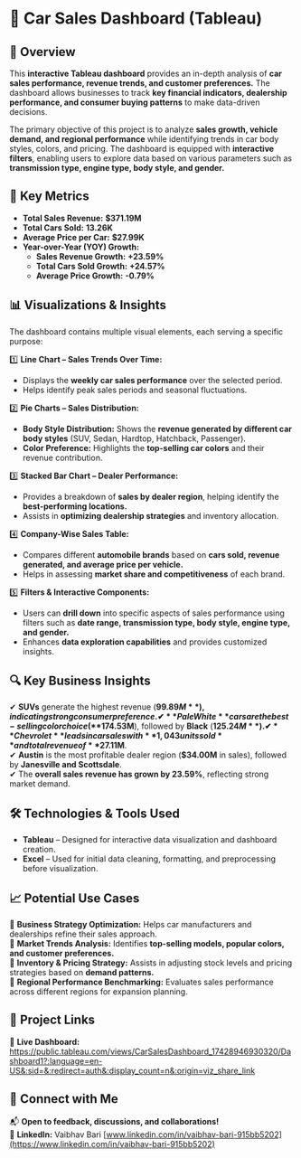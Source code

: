 # 🚗 Car Sales Dashboard (Tableau)  

## 📌 Overview  
This **interactive Tableau dashboard** provides an in-depth analysis of **car sales performance, revenue trends, and customer preferences.** The dashboard allows businesses to track **key financial indicators, dealership performance, and consumer buying patterns** to make data-driven decisions.  

The primary objective of this project is to analyze **sales growth, vehicle demand, and regional performance** while identifying trends in car body styles, colors, and pricing. The dashboard is equipped with **interactive filters**, enabling users to explore data based on various parameters such as **transmission type, engine type, body style, and gender.**  

## 🚀 Key Metrics  
- **Total Sales Revenue:** **$371.19M**  
- **Total Cars Sold:** **13.26K**  
- **Average Price per Car:** **$27.99K**  
- **Year-over-Year (YOY) Growth:**  
  - **Sales Revenue Growth:** **+23.59%**  
  - **Total Cars Sold Growth:** **+24.57%**  
  - **Average Price Growth:** **-0.79%**  

## 📊 Visualizations & Insights  
The dashboard contains multiple visual elements, each serving a specific purpose:  

1️⃣ **Line Chart – Sales Trends Over Time:**  
   - Displays the **weekly car sales performance** over the selected period.  
   - Helps identify peak sales periods and seasonal fluctuations.  

2️⃣ **Pie Charts – Sales Distribution:**  
   - **Body Style Distribution:** Shows the **revenue generated by different car body styles** (SUV, Sedan, Hardtop, Hatchback, Passenger).  
   - **Color Preference:** Highlights the **top-selling car colors** and their revenue contribution.  

3️⃣ **Stacked Bar Chart – Dealer Performance:**  
   - Provides a breakdown of **sales by dealer region**, helping identify the **best-performing locations.**  
   - Assists in **optimizing dealership strategies** and inventory allocation.  

4️⃣ **Company-Wise Sales Table:**  
   - Compares different **automobile brands** based on **cars sold, revenue generated, and average price per vehicle.**  
   - Helps in assessing **market share and competitiveness** of each brand.  

5️⃣ **Filters & Interactive Components:**  
   - Users can **drill down** into specific aspects of sales performance using filters such as **date range, transmission type, body style, engine type, and gender.**  
   - Enhances **data exploration capabilities** and provides customized insights.  

## 🔍 Key Business Insights  
✔ **SUVs** generate the highest revenue (**$99.89M**), indicating strong consumer preference.  
✔ **Pale White** cars are the best-selling color choice (**$174.53M**), followed by **Black** (**$125.24M**).  
✔ **Chevrolet** leads in car sales with **1,043 units sold** and total revenue of **$27.11M**.  
✔ **Austin** is the most profitable dealer region (**$34.00M** in sales), followed by **Janesville and Scottsdale**.  
✔ The **overall sales revenue has grown by 23.59%**, reflecting strong market demand.  

## 🛠️ Technologies & Tools Used  
- **Tableau** – Designed for interactive data visualization and dashboard creation.  
- **Excel** – Used for initial data cleaning, formatting, and preprocessing before visualization.  

## 📈 Potential Use Cases  
🔹 **Business Strategy Optimization:** Helps car manufacturers and dealerships refine their sales approach.  
🔹 **Market Trends Analysis:** Identifies **top-selling models, popular colors, and customer preferences.**  
🔹 **Inventory & Pricing Strategy:** Assists in adjusting stock levels and pricing strategies based on **demand patterns.**  
🔹 **Regional Performance Benchmarking:** Evaluates sales performance across different regions for expansion planning.  

## 🔗 Project Links  
🔹 **Live Dashboard:** https://public.tableau.com/views/CarSalesDashboard_17428946930320/Dashboard1?:language=en-US&:sid=&:redirect=auth&:display_count=n&:origin=viz_share_link

## 🤝 Connect with Me  
📬 **Open to feedback, discussions, and collaborations!**  
💼 **LinkedIn:** Vaibhav Bari [www.linkedin.com/in/vaibhav-bari-915bb5202](https://www.linkedin.com/in/vaibhav-bari-915bb5202)  

